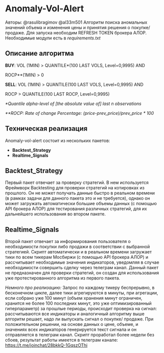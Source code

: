 # Anomaly-Vol-Alert
Авторы: @rasulibragimov @al33m501
Алгоритм поиска аномальных значений объема и изменения цены и принятия решения о покупке/продаже.
Для запуска необходим REFRESH TOKEN брокера АЛОР. Необходимые модули есть в _requirements.txt_
## Описание алгоритма

**BUY**:
VOL (1MIN) > QUANTILE*(100 LAST VOLS, Level=0,9995) AND

ROCP**(1MIN) > 0

**SELL**:
VOL (1MIN) > QUANTILE(100 LAST VOLS, Level=0,9995) AND

ROCP > QUANTILE(100 LAST ROCP, Level=0,9995)


_*Quantile alpha-level of [the absolute value of] last n observations_


_**ROCP: Rate of change Percentage: (price-prev_price)/prev_price * 100_
## Техническая реализация

Anomaly-vol-alert состоит из нескольких пакетов:
* **Backtest_Strategy**
* **Realtime_Signals**

## Backtest_Strategy
Первый пакет отвечает за проверку стратегий. В нем используется Фреймворк Backtesting для проверки стратегий на котировках из прошлого. 
Он не может получать данные быстро в реальном времени (в рамках задачи для данного пакета это и не требуется), 
однако он может загружать автоматически большие объемы данных (с помощью API брокера АЛОР) для тестирования различных стратегий, для их дальнейшего 
использования во втором пакете.

## Realtime_Signals
Второй пакет отвечает за информирования пользователя о необходимости покупки либо продажи в соответствии с выбранной стратегией. 
Скрипт автоматически и в реальном времени загружает тики по всем тикерам Мосбиржи (с помощью API брокера АЛОР) и рассчитывает необходимые значения индикаторов, 
уведомляя в случае необходимости совершить сделку через телеграм канал. Данный пакет не предназначен для проверки стратегий, 
он создан для использования уже протестированного алгоритма из первого пакета.

_Немного про реализацию:_ Запрос по каждому тикеру беспрерывно, в бесконечном цикле, далее тики агрегируются в минуты, при агрегации, если собрано 
уже 100 минут (объем хранения минут ограничен, хранится не более 100 последних минут, это уже оптимизированный гиперпараметр) 
за прошлые периоды, происходит проверка на сигнал: рассчитываются все индикаторы и аналогичный алгоритму выше алгоритм решает, надо ли выпускать сигнал о 
покупке/ продаже. При положительном решении, на основе данных о цене, объеме, и значениях всех индикаторов генерируется текст сигнала и он 
отправляется в телеграм канал. Скрипт проработал более недели без сбоев, результат работы имеется в 
 телеграм канале: https://t.me/joinchat/28bkkQ-1GqszOThi
